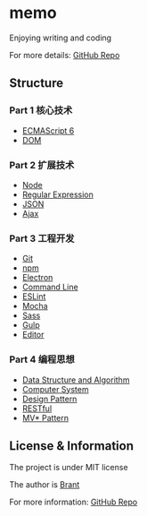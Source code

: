 # memo

Enjoying writing and coding

For more details: [GitHub Repo](https://github.com/Brant-Ma/memo)

## Structure

### Part 1 核心技术
- [ECMAScript 6](article/ECMAScript6.md)
- [DOM](article/DOM.md)

### Part 2 扩展技术
- [Node](article/Node.md)
- [Regular Expression](article/RegularExpression.md)
- [JSON](article/JSON.md)
- [Ajax](article/Ajax.md)

### Part 3 工程开发
- [Git](article/Git.md)
- [npm](article/npm.md)
- [Electron](article/Electron.md)
- [Command Line](article/CommandLine.md)
- [ESLint](article/ESLint.md)
- [Mocha](article/Mocha.md)
- [Sass](article/Sass.md)
- [Gulp](article/Gulp.md)
- [Editor](article/Editor.md)

### Part 4 编程思想
- [Data Structure and Algorithm](article/DataStructureAndAlgorithm.md)
- [Computer System](article/ComputerSystem.md)
- [Design Pattern](article/DesignPattern.md)
- [RESTful](article/RESTful.md)
- [MV* Pattern](article/MV*Pattern.md)

## License & Information

The project is under MIT license

The author is [Brant](https://github.com/Brant-Ma)

For more information: [GitHub Repo](https://github.com/Brant-Ma/memo)
